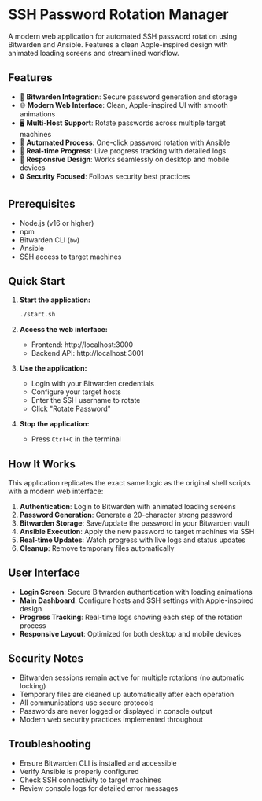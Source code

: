 # SSH Password Rotation Manager

A modern web application for automated SSH password rotation using Bitwarden and Ansible. Features a clean Apple-inspired design with animated loading screens and streamlined workflow.

## Features

- 🔐 **Bitwarden Integration**: Secure password generation and storage
- 🌐 **Modern Web Interface**: Clean, Apple-inspired UI with smooth animations
- 🖥️ **Multi-Host Support**: Rotate passwords across multiple target machines
- 🚀 **Automated Process**: One-click password rotation with Ansible
- 🔄 **Real-time Progress**: Live progress tracking with detailed logs
- 🎨 **Responsive Design**: Works seamlessly on desktop and mobile devices
- 🔒 **Security Focused**: Follows security best practices

## Prerequisites

- Node.js (v16 or higher)
- npm
- Bitwarden CLI (`bw`)
- Ansible
- SSH access to target machines

## Quick Start

1. **Start the application:**
   ```bash
   ./start.sh
   ```

2. **Access the web interface:**
   - Frontend: http://localhost:3000
   - Backend API: http://localhost:3001

3. **Use the application:**
   - Login with your Bitwarden credentials
   - Configure your target hosts
   - Enter the SSH username to rotate
   - Click "Rotate Password"

4. **Stop the application:**
   - Press `Ctrl+C` in the terminal

## How It Works

This application replicates the exact same logic as the original shell scripts with a modern web interface:

1. **Authentication**: Login to Bitwarden with animated loading screens
2. **Password Generation**: Generate a 20-character strong password
3. **Bitwarden Storage**: Save/update the password in your Bitwarden vault
4. **Ansible Execution**: Apply the new password to target machines via SSH
5. **Real-time Updates**: Watch progress with live logs and status updates
6. **Cleanup**: Remove temporary files automatically

## User Interface

- **Login Screen**: Secure Bitwarden authentication with loading animations
- **Main Dashboard**: Configure hosts and SSH settings with Apple-inspired design
- **Progress Tracking**: Real-time logs showing each step of the rotation process
- **Responsive Layout**: Optimized for both desktop and mobile devices

## Security Notes

- Bitwarden sessions remain active for multiple rotations (no automatic locking)
- Temporary files are cleaned up automatically after each operation
- All communications use secure protocols
- Passwords are never logged or displayed in console output
- Modern web security practices implemented throughout

## Troubleshooting

- Ensure Bitwarden CLI is installed and accessible
- Verify Ansible is properly configured
- Check SSH connectivity to target machines
- Review console logs for detailed error messages